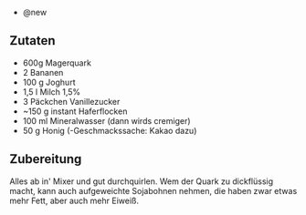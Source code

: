 - @new
## Zutaten
- 600g Magerquark
- 2 Bananen
- 100 g Joghurt
- 1,5 l Milch 1,5%
- 3 Päckchen Vanillezucker
- ~150 g instant Haferflocken
- 100 ml Mineralwasser (dann wirds cremiger)
- 50 g Honig
(-Geschmackssache: Kakao dazu)

## Zubereitung
Alles ab in' Mixer und gut durchquirlen.
Wem der Quark zu dickflüssig macht, kann auch aufgeweichte Sojabohnen nehmen, die haben zwar etwas mehr Fett, aber auch mehr Eiweiß.

